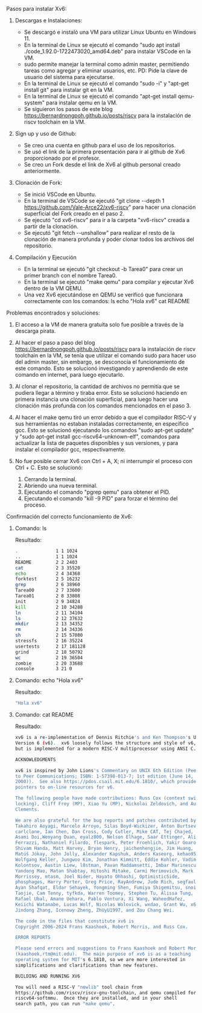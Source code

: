Pasos para instalar Xv6:

1. Descargas e Instalaciones:
	- Se descargó e instaló una VM para utilizar Linux Ubuntu en Windows 11.
	- En la terminal de Linux se ejecutó el comando "sudo apt install ./code_1.92.0-1722473020_amd64.deb" para instalar VSCode en la VM.
	* sudo permite manejar la terminal como admin master, permitiendo tareas como agregar y eliminar usuarios, etc. PD: Pide la clave de usuario del sistema para ejecutarse.
	- En la terminal de Linux se ejecutó el comando "sudo -i" y "apt-get install git" para instalar git en la VM.
	- En la terminal de Linux se ejecutó el comando "apt-get install qemu-system" para instalar qemu en la VM.
	- Se siguieron los pasos de este blog https://bernardnongpoh.github.io/posts/riscv para la instalación de riscv toolchain en la VM.

2. Sign up y uso de  Github:
	- Se creo una cuenta en github para el uso de los repositorios.
	- Se usó el link de la primera presentación para ir al github de Xv6 proporcionado por el profesor.
	- Se creo un Fork desde el link de Xv6 al github personal creado anteriormente.

3. Clonación de Fork:
	- Se inició VSCode en Ubuntu.
	- En la terminal de VSCode se ejecutó "git clone --depth 1 https://github.com/Vale-Arce22/xv6-riscv" para hacer una clonación superficial del Fork creado en el paso 2.
	- Se ejecutó "cd xv6-riscv" para ir a la carpeta "xv6-riscv" creada a partir de la clonación.
	- Se ejecutó "git fetch --unshallow" para realizar el resto de la clonación de manera profunda y poder clonar todos los archivos del repositorio.
	
4. Compilación y Ejecución
	- En la terminal se ejecutó "git checkout -b Tarea0" para crear un primer branch con el nombre Tarea0.
	- En la terminal se ejecutó "make qemu" para compilar y ejecutar Xv6 dentro de la VM QEMU.
	- Una vez Xv6 ejecutándose en QEMU se verificó que funcionara correctamente con los comandos: 
		ls
		echo "Hola xv6"
		cat README

Problemas encontrados y soluciones:
 1. El acceso a la VM de manera gratuita solo fue posible a través de la descarga pirata.

 2. Al hacer el paso a paso del blog https://bernardnongpoh.github.io/posts/riscv para la instalación de riscv toolchain en la VM, se tenía que utilizar el comando sudo para hacer uso del admin master, sin embargo, se desconocía el funcionamiento de este comando. Esto se solucionó investigando y aprendiendo de este comando en internet, para luego ejecutarlo.

 3. Al clonar el repositorio, la cantidad de archivos no permitía que se pudiera llegar a término y tiraba error. Esto se solucionó haciendo en primera instancia una clonación superficial, para luego hacer una clonación más profunda con los comandos mencionados en el paso 3.

 4. Al hacer el make qemu tiró un error debido a que el compilador RISC-V y sus herramientas no estaban instaladas correctamente, en específico gcc. Esto se solucionó ejecutando los comandos "sudo apt-get update" y "sudo apt-get install gcc-riscv64-unknown-elf", comandos para actualizar la lista de paquetes disponibles y sus versiones, y para instalar el compilador gcc, respectivamente.

 5. No fue posible cerrar Xv6 con Ctrl + A, X; ni interrumpir el proceso con Ctrl + C. Esto se solucionó:
	1) Cerrando la terminal.
	2) Abriendo una nueva terminal.
	3) Ejecutando el comando "pgrep qemu" para obtener el PID.
	4) Ejecutando el comando "kill -9 PID" para forzar el término del proceso.

Confirmación del correcto funcionamiento de Xv6:

 1. Comando: ls

	Resultado: 

	```bash
	.              1 1 1024
	..             1 1 1024
	README         2 2 2403
	cat            2 3 35520
	echo           2 4 34368
	forktest       2 5 16232
	grep           2 6 38960
	Tarea00        2 7 33600
	Tarea01        2 8 33808
	init           2 9 34824
	kill           2 10 34288
	ln             2 11 34104
	ls             2 12 37632
	mkdir          2 13 34352
	rm             2 14 34336
	sh             2 15 57080
	stressfs       2 16 35224
	usertests      2 17 181128
	grind          2 18 50792
	wc             2 19 36504
	zombie         2 20 33688
	console        3 21 0

 2. Comando: echo "Hola xv6"

	Resultado: 
	
	```bash
	"Hola xv6"

 3. Comando: cat README

	Resultado:

	```bash
	xv6 is a re-implementation of Dennis Ritchie's and Ken Thompson's Unix
	Version 6 (v6).  xv6 loosely follows the structure and style of v6,
	but is implemented for a modern RISC-V multiprocessor using ANSI C.

	ACKNOWLEDGMENTS

	xv6 is inspired by John Lions's Commentary on UNIX 6th Edition (Peer
	to Peer Communications; ISBN: 1-57398-013-7; 1st edition (June 14,
	2000)).  See also https://pdos.csail.mit.edu/6.1810/, which provides
	pointers to on-line resources for v6.

	The following people have made contributions: Russ Cox (context switching,
	locking), Cliff Frey (MP), Xiao Yu (MP), Nickolai Zeldovich, and Austin
	Clements.

	We are also grateful for the bug reports and patches contributed by
	Takahiro Aoyagi, Marcelo Arroyo, Silas Boyd-Wickizer, Anton Burtsev,
	carlclone, Ian Chen, Dan Cross, Cody Cutler, Mike CAT, Tej Chajed,
	Asami Doi,Wenyang Duan, eyalz800, Nelson Elhage, Saar Ettinger, Alice
	Ferrazzi, Nathaniel Filardo, flespark, Peter Froehlich, Yakir Goaron,
	Shivam Handa, Matt Harvey, Bryan Henry, jaichenhengjie, Jim Huang,
	Matúš Jókay, John Jolly, Alexander Kapshuk, Anders Kaseorg, kehao95,
	Wolfgang Keller, Jungwoo Kim, Jonathan Kimmitt, Eddie Kohler, Vadim
	Kolontsov, Austin Liew, l0stman, Pavan Maddamsetti, Imbar Marinescu,
	Yandong Mao, Matan Shabtay, Hitoshi Mitake, Carmi Merimovich, Mark
	Morrissey, mtasm, Joel Nider, Hayato Ohhashi, OptimisticSide,
	phosphagos, Harry Porter, Greg Price, RayAndrew, Jude Rich, segfault,
	Ayan Shafqat, Eldar Sehayek, Yongming Shen, Fumiya Shigemitsu, snoire,
	Taojie, Cam Tenny, tyfkda, Warren Toomey, Stephen Tu, Alissa Tung,
	Rafael Ubal, Amane Uehara, Pablo Ventura, Xi Wang, WaheedHafez,
	Keiichi Watanabe, Lucas Wolf, Nicolas Wolovick, wxdao, Grant Wu, x653,
	Jindong Zhang, Icenowy Zheng, ZhUyU1997, and Zou Chang Wei.

	The code in the files that constitute xv6 is
	Copyright 2006-2024 Frans Kaashoek, Robert Morris, and Russ Cox.

	ERROR REPORTS

	Please send errors and suggestions to Frans Kaashoek and Robert Morris
	(kaashoek,rtm@mit.edu).  The main purpose of xv6 is as a teaching
	operating system for MIT's 6.1810, so we are more interested in
	simplifications and clarifications than new features.

	BUILDING AND RUNNING XV6

	You will need a RISC-V "newlib" tool chain from
	https://github.com/riscv/riscv-gnu-toolchain, and qemu compiled for
	riscv64-softmmu.  Once they are installed, and in your shell
	search path, you can run "make qemu".